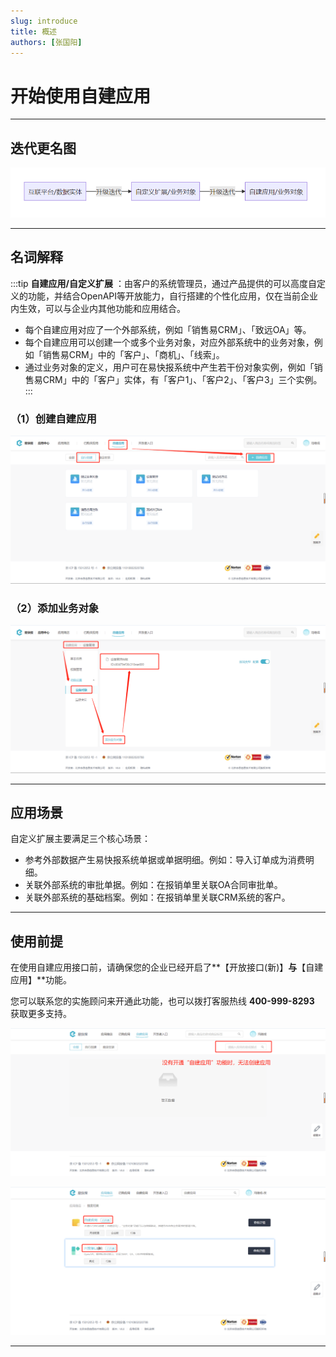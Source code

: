 ```yaml
---
slug: introduce
title: 概述
authors: [张国阳]
---
```


# 开始使用自建应用

---
## 迭代更名图 

![image](images/迭代图.png)

---
## 名词解释

:::tip
**自建应用/自定义扩展** ：由客户的系统管理员，通过产品提供的可以高度自定义的功能，并结合OpenAPI等开放能力，自行搭建的个性化应用，仅在当前企业内生效，可以与企业内其他功能和应用结合。
- 每个自建应用对应了一个外部系统，例如「销售易CRM」、「致远OA」等。
- 每个自建应用可以创建一个或多个业务对象，对应外部系统中的业务对象，例如「销售易CRM」中的「客户」、「商机」、「线索」。
- 通过业务对象的定义，用户可在易快报系统中产生若干份对象实例，例如「销售易CRM」中的「客户」实体，有「客户1」、「客户2」、「客户3」三个实例。
:::

### （1）创建自建应用

![image](images/自建应用/1.创建应用.png)

### （2）添加业务对象

![image](images/自建应用/2.添加业务对象.png)

---
## 应用场景
自定义扩展主要满足三个核心场景：

- 参考外部数据产生易快报系统单据或单据明细。例如：导入订单成为消费明细。
- 关联外部系统的审批单据。例如：在报销单里关联OA合同审批单。
- 关联外部系统的基础档案。例如：在报销单里关联CRM系统的客户。

---
## 使用前提
在使用自建应用接口前，请确保您的企业已经开启了**【开放接口(新)】**与**【自建应用】**功能。

您可以联系您的实施顾问来开通此功能，也可以拨打客服热线 **400-999-8293** 获取更多支持。

![image](images/自建应用/1.没有相关charge.png)

![image](images/自建应用/2.需要开通的charge.png)

---



























